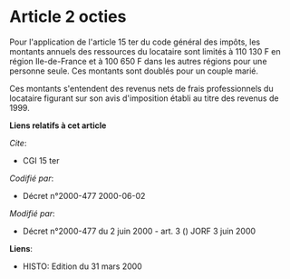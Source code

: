 # Article 2 octies

Pour l'application de l'article 15 ter du code général des impôts, les montants annuels des ressources du locataire sont
limités à 110 130 F en région Ile-de-France et à 100 650 F dans les autres régions pour une personne seule. Ces montants sont
doublés pour un couple marié.

Ces montants s'entendent des revenus nets de frais professionnels du locataire figurant sur son avis d'imposition établi au
titre des revenus de 1999.

**Liens relatifs à cet article**

_Cite_:

  - CGI 15 ter

_Codifié par_:

  - Décret n°2000-477 2000-06-02

_Modifié par_:

  - Décret n°2000-477 du 2 juin 2000 - art. 3 () JORF 3 juin 2000

**Liens**:

  - HISTO: Edition du 31 mars 2000
